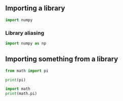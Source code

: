 ## Importing a library
```python
import numpy
```

### Library aliasing
```python
import numpy as np
```
## Importing something from a library
```python
from math import pi

print(pi)
```
```python
import math
print(math.pi)
```
